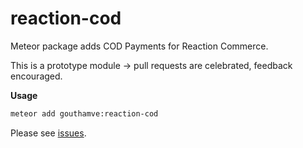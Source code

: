 reaction-cod
=============

Meteor package adds COD Payments for Reaction Commerce.

This is a prototype module -> pull requests are celebrated, feedback encouraged.

**Usage**
```bash
meteor add gouthamve:reaction-cod
```
Please see [issues](https://github.com/Gouthamve/reaction-cod/issues).

